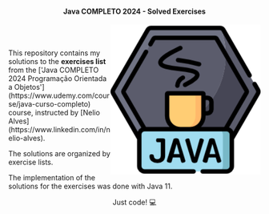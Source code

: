 
<h4 align="center">Java COMPLETO 2024 - Solved Exercises</h4>

<img src="/resources/java_logo.png" min-width="300px" max-width="300px" width="300px" align="right">

<br><br>

<p align="left">
	This repository contains my solutions to the <strong>exercises list</strong> from the ['Java COMPLETO 2024 Programação Orientada a Objetos'](https://www.udemy.com/course/java-curso-completo) course, instructed by [Nelio Alves](https://www.linkedin.com/in/nelio-alves).
</p> 

<p align="left"> The solutions are organized by exercise lists.</p>

<p align="left">The implementation of the solutions for the exercises was done with Java 11.</p>

<p align="center">Just code! 💻</p>
